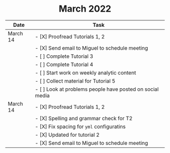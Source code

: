 # <center>March 2022</center>

|  Date  |  Task |
| ------ | ------| 
| March 14  | - [X] Proofread Tutorials 1, 2 |
|           | - [X] Send email to Miguel to schedule meeting | 
|           | - [ ] Complete Tutorial 3 | 
|           | - [ ] Complete Tutorial 4 |
|           | - [ ] Start work on weekly analytic content |
|           | - [ ] Collect material for Tutorial 5 |
|           | - [ ] Look at problems people have posted on social media
| March 14  | - [X] Proofread Tutorials 1, 2 |
|           | -     [X] Spelling and grammar check for T2 |
|           | - [X] Fix spacing for ```yml``` configuratins |
|           |       - [X] Updated for tutorial 2                |
|           | - [X] Send email to Miguel to schedule meeting | 
